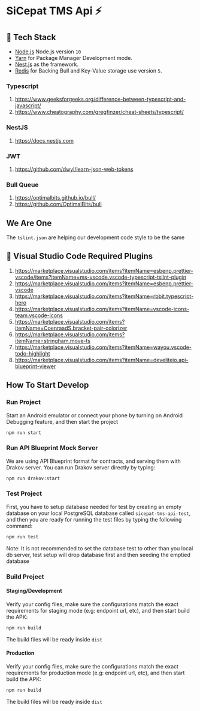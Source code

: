 # SiCepat TMS Api ⚡️

## 🎯 Tech Stack

- [Node.js](https://nodejs.org/download/release/v10/) Node.js version `10`
- [Yarn](https://yarnpkg.com) for Package Manager Development mode.
- [Nest.js](https://github.com/nestjs/nest) as the framework.
- [Redis](https://redis.io/) for Backing Bull and Key-Value storage use version `5`.

### Typescript

1. <https://www.geeksforgeeks.org/difference-between-typescript-and-javascript/>
2. <https://www.cheatography.com/gregfinzer/cheat-sheets/typescript/>

### NestJS

1. <https://docs.nestjs.com>

### JWT

1. <https://github.com/dwyl/learn-json-web-tokens>

### Bull Queue

1. <https://optimalbits.github.io/bull/>
2. <https://github.com/OptimalBits/bull>

## We Are One

The `tslint.json` are helping our development code style to be the same

## 🤖 Visual Studio Code Required Plugins

1. <https://marketplace.visualstudio.com/items?itemName=esbenp.prettier-vscode/items?itemName=ms-vscode.vscode-typescript-tslint-plugin>
2. <https://marketplace.visualstudio.com/items?itemName=esbenp.prettier-vscode>
3. <https://marketplace.visualstudio.com/items?itemName=rbbit.typescript-hero>
4. <https://marketplace.visualstudio.com/items?itemName=vscode-icons-team.vscode-icons>
5. <https://marketplace.visualstudio.com/items?itemName=CoenraadS.bracket-pair-colorizer>
6. <https://marketplace.visualstudio.com/items?itemName=stringham.move-ts>
7. <https://marketplace.visualstudio.com/items?itemName=wayou.vscode-todo-highlight>
8. <https://marketplace.visualstudio.com/items?itemName=develiteio.api-blueprint-viewer>

## How To Start Develop

### Run Project

Start an Android emulator or connect your phone by turning on Android Debugging feature, and then start the project

```bash
npm run start
```

### Run API Blueprint Mock Server

We are using API Blueprint format for contracts, and serving them with Drakov server. You can run Drakov server directly by typing:

```bash
npm run drakov:start
```

### Test Project

First, you have to setup database needed for test by creating an empty database on your local PostgreSQL database called `sicepat-tms-api-test`, and then you are ready for running the test files by typing the following command:

```bash
npm run test
```

Note: It is not recommended to set the database test to other than you local db server, test setup will drop database first and then seeding the emptied database

### Build Project

#### Staging/Development

Verify your config files, make sure the configurations match the exact requirements for staging mode (e.g: endpoint url, etc), and then start build the APK:

```bash
npm run build
```

The build files will be ready inside `dist`

#### Production

Verify your config files, make sure the configurations match the exact requirements for production mode (e.g: endpoint url, etc), and then start build the APK:

```bash
npm run build
```

The build files will be ready inside `dist`
